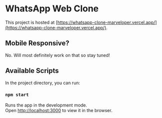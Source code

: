 # WhatsApp Web Clone

This project is hosted at [https://whatsapp-clone-marveloper.vercel.app/](https://whatsapp-clone-marveloper.vercel.app/).

## Mobile Responsive?

No. Will most definitely work on that so stay tuned!

## Available Scripts

In the project directory, you can run:

### `npm start`

Runs the app in the development mode.\
Open [http://localhost:3000](http://localhost:3000) to view it in the browser.

